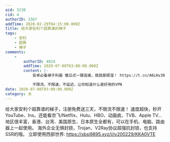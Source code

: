```yaml
---
aid: 3238
cid: 4
authorID: 3367
addTime: 2020-02-29T04:15:00.000Z
title: 给大家安利个超靠谱的梯子
tags:
    - 安利
    - 超靠
    - 梯子
comments:
    -
        authorID: 4924
        addTime: 2020-07-08T03:00:00.000Z
        content: |-
            安卓必备梯子利器 傻瓜式一键连接，我就是顺溜！ https://t.cn/A6LHv384

            不限流，不限速，不延迟，让你知道什么是好用的VPN
date: 2020-07-08T03:00:00.000Z
category: 水
---
```


给大家安利个超靠谱的梯子，注册免费送三天，不限流不限速！ 速度超快，秒开YouTube、Ins，还能看奈飞/Netflix、Hulu、HBO、动画疯、TVB、Apple TV... 地区很丰富，香港、台湾、美国原生、日本原生全都有，可以在手机、电脑、路由器上一起使用。 海外企业无惧封锁，Trojan、V2Ray协议超强抗封锁，也支持SSR的哦。 立即使用西部世界: https://xbsj9895.xyz/i/iv200229/KKA0VTE
